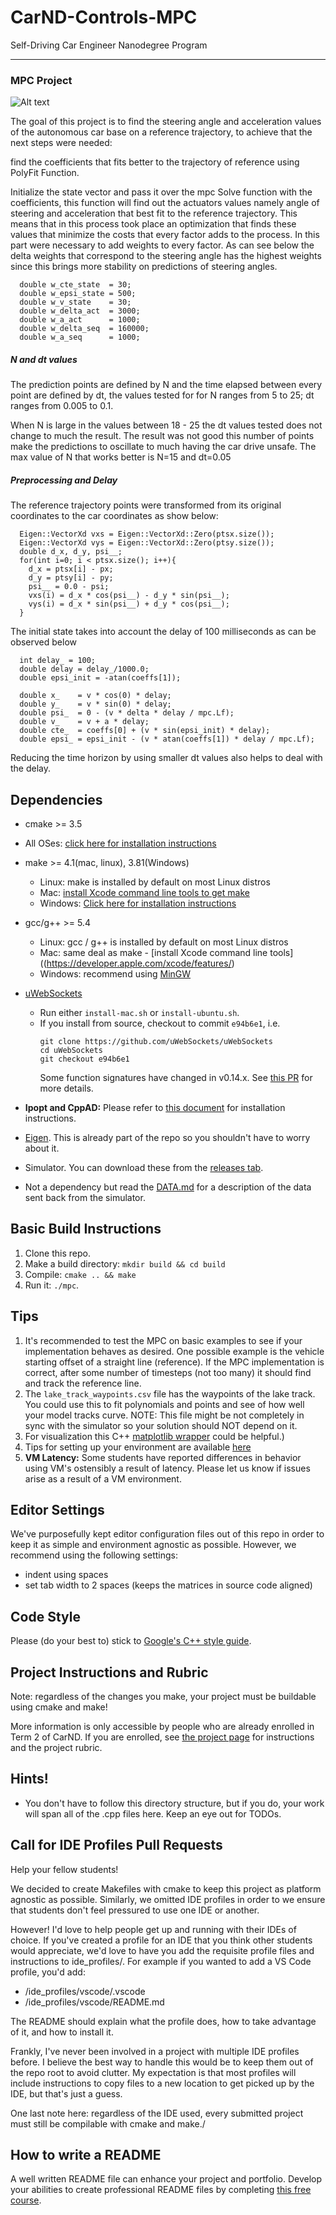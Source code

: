 # CarND-Controls-MPC
Self-Driving Car Engineer Nanodegree Program

---
### MPC Project
![Alt text](output.gif "MPC")

The goal of this project is to find the steering angle and
acceleration values of the autonomous car base on a reference
trajectory, to achieve that the next steps were needed:

find the coefficients that fits better to the trajectory
of reference using PolyFit Function.

Initialize the state vector and pass it over the mpc Solve function with the coefficients, this function will find out
the actuators values namely angle of steering and acceleration
that best fit to the reference trajectory. This means that in
this process took place an optimization that finds these values that minimize the costs that every factor adds to
the process. In this part were necessary to add weights
to every factor. As can see below the delta weights that
correspond to the steering angle has the highest weights 
since this brings more stability on predictions of steering
angles.

```
  double w_cte_state  = 30;
  double w_epsi_state = 500;
  double w_v_state    = 30;
  double w_delta_act  = 3000;
  double w_a_act      = 1000;
  double w_delta_seq  = 160000;
  double w_a_seq      = 1000;
```

##### N and dt values

The prediction points are defined by N and the time elapsed between every point are defined by dt, the values tested for for N ranges from 5 to 25; dt ranges from 0.005 to 0.1.

When N is large in the values between 18 - 25 the dt values tested does not change to much the result. The result was not good this number of points make the predictions to oscillate to much having the car drive unsafe. The max value of N that works better is N=15 and dt=0.05

##### Preprocessing and Delay

The reference trajectory points were transformed from its original coordinates to the car coordinates as show below:

```
  Eigen::VectorXd vxs = Eigen::VectorXd::Zero(ptsx.size());
  Eigen::VectorXd vys = Eigen::VectorXd::Zero(ptsy.size());
  double d_x, d_y, psi__;
  for(int i=0; i < ptsx.size(); i++){
    d_x = ptsx[i] - px;
    d_y = ptsy[i] - py;
    psi__ = 0.0 - psi;
    vxs(i) = d_x * cos(psi__) - d_y * sin(psi__);
    vys(i) = d_x * sin(psi__) + d_y * cos(psi__);
  }
```

The initial state takes into account the delay of 100 milliseconds as can be observed below

```
  int delay_ = 100;
  double delay = delay_/1000.0;
  double epsi_init = -atan(coeffs[1]);

  double x_    = v * cos(0) * delay;
  double y_    = v * sin(0) * delay;
  double psi_  = 0 - (v * delta * delay / mpc.Lf);
  double v_    = v + a * delay;
  double cte_  = coeffs[0] + (v * sin(epsi_init) * delay);
  double epsi_ = epsi_init - (v * atan(coeffs[1]) * delay / mpc.Lf);
```

Reducing the time horizon by using smaller dt values also helps
to deal with the delay.


## Dependencies

* cmake >= 3.5
 * All OSes: [click here for installation instructions](https://cmake.org/install/)
* make >= 4.1(mac, linux), 3.81(Windows)
  * Linux: make is installed by default on most Linux distros
  * Mac: [install Xcode command line tools to get make](https://developer.apple.com/xcode/features/)
  * Windows: [Click here for installation instructions](http://gnuwin32.sourceforge.net/packages/make.htm)
* gcc/g++ >= 5.4
  * Linux: gcc / g++ is installed by default on most Linux distros
  * Mac: same deal as make - [install Xcode command line tools]((https://developer.apple.com/xcode/features/)
  * Windows: recommend using [MinGW](http://www.mingw.org/)
* [uWebSockets](https://github.com/uWebSockets/uWebSockets)
  * Run either `install-mac.sh` or `install-ubuntu.sh`.
  * If you install from source, checkout to commit `e94b6e1`, i.e.
    ```
    git clone https://github.com/uWebSockets/uWebSockets
    cd uWebSockets
    git checkout e94b6e1
    ```
    Some function signatures have changed in v0.14.x. See [this PR](https://github.com/udacity/CarND-MPC-Project/pull/3) for more details.

* **Ipopt and CppAD:** Please refer to [this document](https://github.com/udacity/CarND-MPC-Project/blob/master/install_Ipopt_CppAD.md) for installation instructions.
* [Eigen](http://eigen.tuxfamily.org/index.php?title=Main_Page). This is already part of the repo so you shouldn't have to worry about it.
* Simulator. You can download these from the [releases tab](https://github.com/udacity/self-driving-car-sim/releases).
* Not a dependency but read the [DATA.md](./DATA.md) for a description of the data sent back from the simulator.


## Basic Build Instructions

1. Clone this repo.
2. Make a build directory: `mkdir build && cd build`
3. Compile: `cmake .. && make`
4. Run it: `./mpc`.

## Tips

1. It's recommended to test the MPC on basic examples to see if your implementation behaves as desired. One possible example
is the vehicle starting offset of a straight line (reference). If the MPC implementation is correct, after some number of timesteps
(not too many) it should find and track the reference line.
2. The `lake_track_waypoints.csv` file has the waypoints of the lake track. You could use this to fit polynomials and points and see of how well your model tracks curve. NOTE: This file might be not completely in sync with the simulator so your solution should NOT depend on it.
3. For visualization this C++ [matplotlib wrapper](https://github.com/lava/matplotlib-cpp) could be helpful.)
4.  Tips for setting up your environment are available [here](https://classroom.udacity.com/nanodegrees/nd013/parts/40f38239-66b6-46ec-ae68-03afd8a601c8/modules/0949fca6-b379-42af-a919-ee50aa304e6a/lessons/f758c44c-5e40-4e01-93b5-1a82aa4e044f/concepts/23d376c7-0195-4276-bdf0-e02f1f3c665d)
5. **VM Latency:** Some students have reported differences in behavior using VM's ostensibly a result of latency.  Please let us know if issues arise as a result of a VM environment.

## Editor Settings

We've purposefully kept editor configuration files out of this repo in order to
keep it as simple and environment agnostic as possible. However, we recommend
using the following settings:

* indent using spaces
* set tab width to 2 spaces (keeps the matrices in source code aligned)

## Code Style

Please (do your best to) stick to [Google's C++ style guide](https://google.github.io/styleguide/cppguide.html).

## Project Instructions and Rubric

Note: regardless of the changes you make, your project must be buildable using
cmake and make!

More information is only accessible by people who are already enrolled in Term 2
of CarND. If you are enrolled, see [the project page](https://classroom.udacity.com/nanodegrees/nd013/parts/40f38239-66b6-46ec-ae68-03afd8a601c8/modules/f1820894-8322-4bb3-81aa-b26b3c6dcbaf/lessons/b1ff3be0-c904-438e-aad3-2b5379f0e0c3/concepts/1a2255a0-e23c-44cf-8d41-39b8a3c8264a)
for instructions and the project rubric.

## Hints!

* You don't have to follow this directory structure, but if you do, your work
  will span all of the .cpp files here. Keep an eye out for TODOs.

## Call for IDE Profiles Pull Requests

Help your fellow students!

We decided to create Makefiles with cmake to keep this project as platform
agnostic as possible. Similarly, we omitted IDE profiles in order to we ensure
that students don't feel pressured to use one IDE or another.

However! I'd love to help people get up and running with their IDEs of choice.
If you've created a profile for an IDE that you think other students would
appreciate, we'd love to have you add the requisite profile files and
instructions to ide_profiles/. For example if you wanted to add a VS Code
profile, you'd add:

* /ide_profiles/vscode/.vscode
* /ide_profiles/vscode/README.md

The README should explain what the profile does, how to take advantage of it,
and how to install it.

Frankly, I've never been involved in a project with multiple IDE profiles
before. I believe the best way to handle this would be to keep them out of the
repo root to avoid clutter. My expectation is that most profiles will include
instructions to copy files to a new location to get picked up by the IDE, but
that's just a guess.

One last note here: regardless of the IDE used, every submitted project must
still be compilable with cmake and make./

## How to write a README
A well written README file can enhance your project and portfolio.  Develop your abilities to create professional README files by completing [this free course](https://www.udacity.com/course/writing-readmes--ud777).
